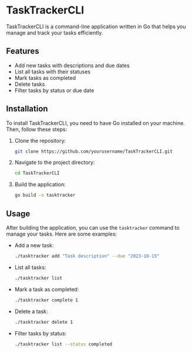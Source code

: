 # TaskTrackerCLI

TaskTrackerCLI is a command-line application written in Go that helps you manage and track your tasks efficiently.

## Features

- Add new tasks with descriptions and due dates
- List all tasks with their statuses
- Mark tasks as completed
- Delete tasks
- Filter tasks by status or due date

## Installation

To install TaskTrackerCLI, you need to have Go installed on your machine. Then, follow these steps:

1. Clone the repository:
    ```sh
    git clone https://github.com/yourusername/TaskTrackerCLI.git
    ```
2. Navigate to the project directory:
    ```sh
    cd TaskTrackerCLI
    ```
3. Build the application:
    ```sh
    go build -o tasktracker
    ```

## Usage

After building the application, you can use the `tasktracker` command to manage your tasks. Here are some examples:

- Add a new task:
    ```sh
    ./tasktracker add "Task description" --due "2023-10-15"
    ```
- List all tasks:
    ```sh
    ./tasktracker list
    ```
- Mark a task as completed:
    ```sh
    ./tasktracker complete 1
    ```
- Delete a task:
    ```sh
    ./tasktracker delete 1
    ```
- Filter tasks by status:
    ```sh
    ./tasktracker list --status completed
    ```